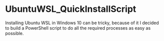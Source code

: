 # UbuntuWSL_QuickInstallScript
Installing Ubuntu WSL in Windows 10 can be tricky, because of it I decided to build a PowerShell script to do all the required processes as easy as possible.
